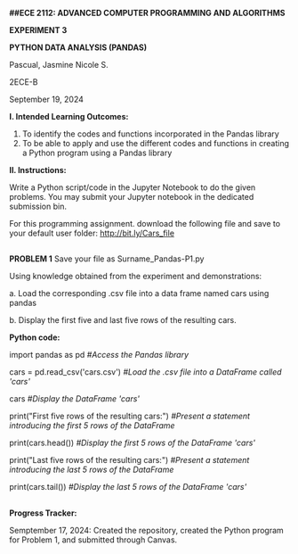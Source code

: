 **##ECE 2112: ADVANCED COMPUTER PROGRAMMING AND ALGORITHMS**

**EXPERIMENT 3**

**PYTHON DATA ANALYSIS (PANDAS)**

Pascual, Jasmine Nicole S.

2ECE-B

September 19, 2024

**I. Intended Learning Outcomes:**

1. To identify the codes and functions incorporated in the Pandas library
2. To be able to apply and use the different codes and functions in creating a Python program using a Pandas library

**II. Instructions:**

Write a Python script/code in the Jupyter Notebook to do the given problems. 
You may submit your Jupyter notebook in the dedicated submission bin.

For this programming assignment. download the following file and save to your default user folder:
http://bit.ly/Cars_file
##
**PROBLEM 1**
Save your file as Surname_Pandas-P1.py

Using knowledge obtained from the experiment and demonstrations:

a. Load the corresponding .csv file into a data frame named cars using pandas

b. Display the first five and last five rows of the resulting cars.

**Python code:**

import pandas as pd _#Access the Pandas library_ 

cars = pd.read_csv('cars.csv') _#Load the .csv file into a DataFrame called 'cars'_

cars _#Display the DataFrame 'cars'_

print("First five rows of the resulting cars:") _#Present a statement introducing the first 5 rows of the DataFrame_ 

print(cars.head()) _#Display the first 5 rows of the DataFrame 'cars'_

print("Last five rows of the resulting cars:") _#Present a statement introducing the last 5 rows of the DataFrame_

print(cars.tail()) _#Display the last 5 rows of the DataFrame 'cars'_

##

**Progress Tracker:**

Semptember 17, 2024: Created the repository, created the Python program for Problem 1, and submitted through Canvas.
